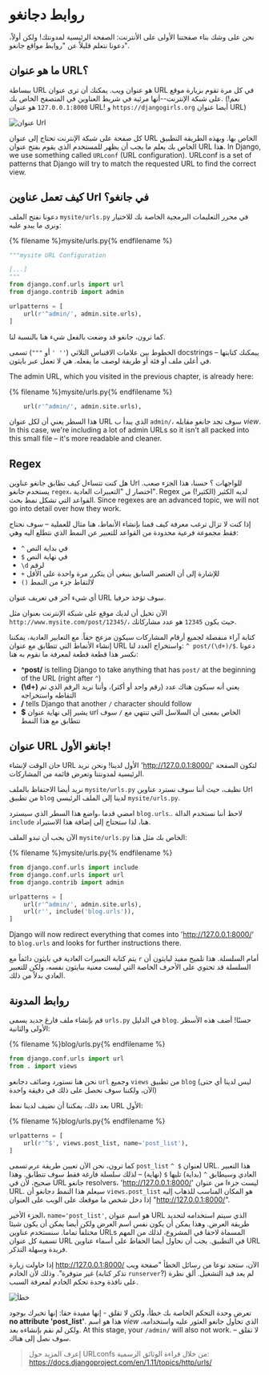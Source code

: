 # روابط دجانغو

نحن على وشك بناء صفحتنا الأولى على الأنترنت: الصفحة الرئيسية لمدونتك! ولكن أولاً، دعونا نتعلم قليلاً عن "روابط مواقع جانغو".

## ما هو عنوان URL؟

ببساطة URL هو عنوان ويب. يمكنك أن ترى عنوان URL في كل مرة تقوم بزيارة موقع على شبكة الإنترنت--أنها مرئية في شريط العناوين في المتصفح الخاص بك. (نعم! `127.0.0.1:8000` هو عنوان URL! و `https://djangogirls.org` أيضا عنوان URL)

![عنوان Url](images/url.png)

كل صفحة على شبكة الإنترنت تحتاج إلى عنوان URL الخاص بها. وبهذه الطريقة التطبيق الخاص بك يعلم ما يجب أن يظهر للمستخدم الذي يقوم بفتح عنوان URL هذا. In Django, we use something called `URLconf` (URL configuration). URLconf is a set of patterns that Django will try to match the requested URL to find the correct view.

## كيف تعمل عناوين Url في جانغو؟

دعونا نفتح الملف `mysite/urls.py` في محرر التعليمات البرمجية الخاصة بك للاختيار ونرى ما يبدو عليه:

{% filename %}mysite/urls.py{% endfilename %}

```python
"""mysite URL Configuration

[...]
"""
from django.conf.urls import url
from django.contrib import admin

urlpatterns = [
    url(r'^admin/', admin.site.urls),
]
```

كما ترون، جانغو قد وضعت بالفعل شيء هنا بالنسبة لنا.

الخطوط بين علامات الاقتباس الثلاثي (`'' '` أو `"""`) تسمى docstrings – ييمكنك كتابتها في أعلى ملف أو فئة أو طريقة لوصف ما يفعله. هي لا تعمل عبر بايثون.

The admin URL, which you visited in the previous chapter, is already here:

{% filename %}mysite/urls.py{% endfilename %}

```python
    url(r'^admin/', admin.site.urls),
```

هذا السطر يعني أن لكل عنوان URL الذي يبدأ ب `admin/`، سوف تجد جانغو مقابله *view*. In this case, we're including a lot of admin URLs so it isn't all packed into this small file – it's more readable and cleaner.

## Regex

هل كنت تتساءل كيف تطابق جانغو عناوين Url للواجهات ؟ حسنا، هذا الجزء صعب. يستخدم جانغو `regex`، اختصار ل "التعبيرات العادية". Regex لديه الكثير (الكثير!) من القواعد التي تشكل نمط بحث. Since regexes are an advanced topic, we will not go into detail over how they work.

إذا كنت لا تزال ترغب معرفة كيف قمنا بإنشاء الأنماط، هنا مثال للعملية – سوف نحتاج فقط مجموعة فرعية محدودة من القواعد للتعبير عن النمط الذي نتطلع اليه وهي:

* `^` في بداية النص
* `$` في نهاية النص
* `\d` لرقم
* `+` للإشارة إلى أن العنصر السابق ينبغي أن يتكرر مرة واحدة على الأقل
* `()` لالتقاط جزء من النمط

أي شيء آخر في تعريف عنوان URL سوف تؤخذ حرفيا.

الآن تخيل أن لديك موقع على شبكة الإنترنت بعنوان مثل `http://www.mysite.com/post/12345/`، حيث يكون `12345` هو عدد مشاركاتك.

كتابة آراء منفصلة لجميع أرقام المشاركات سيكون مزعج حقاً. مع التعابير العادية، يمكننا إنشاء الأنماط التي تتطابق مع عنوان URL واستخراج العدد لنا: `^ post/(\d+)/$`. دعونا نكسر هذا قطعة قطعة لمعرفة ما نقوم به هنا:

* **^post/** is telling Django to take anything that has `post/` at the beginning of the URL (right after `^`)
* **(\d+)** يعني أنه سيكون هناك عدد (رقم واحد أو أكثر)، وأننا نريد الرقم الذي تم التقاطه واستخراجه
* **/** tells Django that another `/` character should follow
* **$** يشير إلى نهاية عنوان url الخاص بمعنى أن السلاسل التي تنتهي مع `/` سوف تتطابق مع هذا النمط

## عنوان URL جانغو الأول!

حان الوقت لإنشاء URL الأول لدينا! ونحن نريد 'http://127.0.0.1:8000/' لتكون الصفحة الرئيسية لمدونتنا وتعرض قائمة من المشاركات.

نريد أيضا الاحتفاظ بالملف `mysite/urls.py` نظيف، حيث أننا سوف نسترد عناوين Url من تطبيق `blog` لدينا إلى الملف الرئيسي `mysite/urls.py`.

امضي قدما ،واضع هذا السطر الذي سيسترد `blog.urls`.. لاحظ أننا نستخدم الدالة `include` هنا، لذا ستحتاج إلى إضافة هذا الاستيراد.

الآن يجب أن تبدو الملف `mysite/urls.py` الخاص بك مثل هذا:

{% filename %}mysite/urls.py{% endfilename %}

```python
from django.conf.urls import include
from django.conf.urls import url
from django.contrib import admin

urlpatterns = [
    url(r'^admin/', admin.site.urls),
    url(r'', include('blog.urls')),
]
```

Django will now redirect everything that comes into 'http://127.0.0.1:8000/' to `blog.urls` and looks for further instructions there.

يتم كتابة التعبيرات العادية في بايثون دائماً مع `r` أمام السلسلة. هذا تلميح مفيد لبايثون أن السلسلة قد تحتوي على الأحرف الخاصة التي ليست معنية ببايثون نفسه، ولكن للتعبير العادي بدلاً من ذلك.

## روابط المدونة

قم بإنشاء ملف فارغ جديد يسمى `urls.py` في الدليل `blog`. حسنًا! أضف هذه الأسطر الأولى والثانية:

{% filename %}blog/urls.py{% endfilename %}

```python
from django.conf.urls import url
from . import views
```

نحن هنا نستورد وضائف دجانغو `url` وجميع `views` من تطبيق `blog` (ليس لدينا أي حتى الآن، ولكننا سوف نحصل على ذلك في دقيقة واحدة)

بعد ذلك، يمكننا أن نضيف لدينا نمط URL الأول:

{% filename %}blog/urls.py{% endfilename %}

```python
urlpatterns = [
    url(r'^$', views.post_list, name='post_list'),
]
```

كما ترون، نحن الآن تعيين طريقة `عرض` تسمى `post_list` `^ $` لعنوان URL. هذا التعبير العادي وسيطابق `^` (بداية) تليها `$` (نهاية) – لذلك سلسلة فارغة فقط سوف تتطابق. وهذا صحيح، لأن في URL جانغو resolvers، 'http://127.0.0.1:8000/' ليست جزءا من عنوان URL. سيعلم هذا النمط دجانغو أن `views.post_list` هو المكان المناسب للذهاب إليه إذا دخل شخص ما موقعك على الويب على العنوان "http://127.0.0.1:8000/".

الجزء الأخير، `name='post_list'`, هو اسم عنوان URL الذي سيتم استخدامه لتحديد طريقة العرض. وهذا يمكن أن يكون نفس اسم العرض ولكن أيضا يمكن أن يكون شيئا مختلفاً تماما. سنستخدم عناوين URLs المسماة لاحقا في المشروع، لذلك من المهم تسمية كل عنوان URL في التطبيق. يجب أن نحاول أيضا الحفاظ على أسماء عناوين URL فريدة وسهلة التذكر.

إذا حاولت زيارة http://127.0.0.1:8000/ الآن، ستجد نوعا من رسائل الخطأ "صفحة ويب غير متوفرة". وذلك لأن الخادم (تذكر كتابة `runserver`?) لم يعد قيد التشغيل. ألق نظرة على نافذة وحدة تحكم الخادم لمعرفة السبب.

![خطأ](images/error1.png)

تعرض وحدة التحكم الخاصة بك خطأ، ولكن لا تقلق - إنها مفيدة حقا: إنها تخبرك بوجود **no attribute 'post_list'**. هذا هو اسم *view* الذي تحاول جانغو العثور عليه واستخدامه، ولكن لم نقم بإنشاءه بعد. At this stage, your `/admin/` will also not work. لا تقلق – سوف نصل إلى هناك.

> إعرف المزيد حول URLconfs من خلال قراءة الوثائق الرسمية: https://docs.djangoproject.com/en/1.11/topics/http/urls/